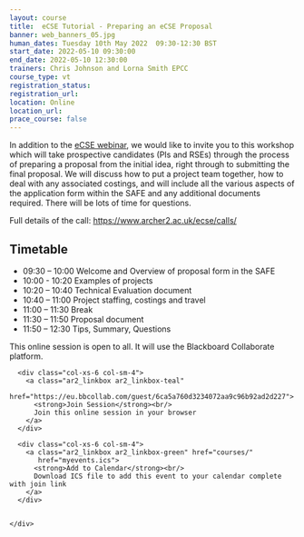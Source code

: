 ```yaml
---
layout: course
title:  eCSE Tutorial - Preparing an eCSE Proposal
banner: web_banners_05.jpg
human_dates: Tuesday 10th May 2022  09:30-12:30 BST 
start_date: 2022-05-10 09:30:00
end_date: 2022-05-10 12:30:00
trainers: Chris Johnson and Lorna Smith EPCC
course_type: vt
registration_status:
registration_url:
location: Online
location_url:
prace_course: false
---
```


In addition to the [eCSE webinar](https://www.archer2.ac.uk/training/courses/220428-ecse-webinar/), we would like to invite you to this workshop which will take prospective candidates (PIs and RSEs) through the process of preparing a proposal from the initial idea, right through to submitting the final proposal. We will discuss how to put a project team together, how to deal with any associated costings, and will include all the various aspects of the application form within the SAFE and any additional documents required. There will be lots of time for questions.

Full details of the call: <https://www.archer2.ac.uk/ecse/calls/>

## Timetable

- 09:30 – 10:00 Welcome and Overview of proposal form in the SAFE 
- 10:00 - 10:20 Examples of projects 
- 10:20 – 10:40 Technical Evaluation document 
- 10:40 – 11:00 Project staffing, costings and travel 
- 11:00 – 11:30 Break 
- 11:30 – 11:50 Proposal document 
- 11:50 – 12:30 Tips, Summary, Questions


This online session is open to all. It will use the Blackboard Collaborate platform.



<section id="service">

  <div class="row ">	

      <div class="col-xs-6 col-sm-4">
        <a class="ar2_linkbox ar2_linkbox-teal" 
          href="https://eu.bbcollab.com/guest/6ca5a760d3234072aa9c96b92ad2d227">
          <strong>Join Session</strong><br/>
          Join this online session in your browser
        </a>
      </div>

      <div class="col-xs-6 col-sm-4">
        <a class="ar2_linkbox ar2_linkbox-green" href="courses/"
           href="myevents.ics">
          <strong>Add to Calendar</strong><br/>
          Download ICS file to add this event to your calendar complete with join link
        </a>
      </div>

											
    </div>




<!--
<h2><a name="video">Video</a></h2>

<div>

<iframe title="Video"  width="560" height="315" src="https://www.youtube.com/embed/XXXXXXXXXXX" frameborder="0" allow="accelerometer; autoplay; encrypted-media; gyroscope; picture-in-picture" allowfullscreen></iframe>

</div>

-->

<!--

<section id="service">
  <div class="container">
    <div class="row ">	



      <div class="col-xs-6 col-sm-4">
        <a class="ar2_linkbox ar2_linkbox-teal" href="  ">
          <strong>Transcript</strong><br/>
          Download a transcript of the video audio
        </a>
      </div>



      <div class="col-xs-6 col-sm-4">
        <a class="ar2_linkbox ar2_linkbox-green" href="courses/"
           href="ARCHER2_Training_VT.pdf">
          <strong>Slides</strong><br/>
          Download pdf of the presentation.
        </a>
      </div>
										
    </div>
  </div>
</section>
-->
